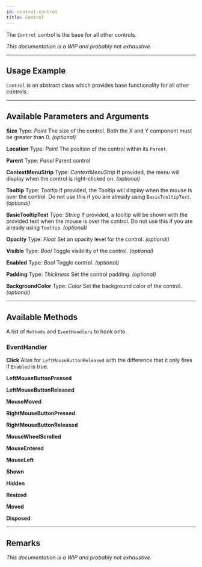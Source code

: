 ```yaml
---
id: control-control
title: Control
---
```


The `Control` control is the base for all other controls.

*This documentation is a WIP and probably not exhaustive.*

---

## Usage Example

`Control` is an abstract class which provides base functionality for all other controls.

---

## Available Parameters and Arguments

**Size**
Type: *Point*
The size of the control. Both the X and Y component must be greater than 0.
*(optional)*

**Location**
Type: *Point*
The position of the control within its `Parent`.

**Parent**
Type: *Panel*
Parent control

**ContextMenuStrip**
Type: *ContextMenuStrip*
If provided, the menu will display when the control is right-clicked on.
*(optional)*

**Tooltip**
Type: *Tooltip*
If provided, the Tooltip will display when the mouse is over the control.
Do not use this if you are already using `BasicTooltipText`.
*(optional)*

**BasicTooltipText**
Type: *String*
If provided, a tooltip will be shown with the provided text when the mouse is over the control.
Do not use this if you are already using `Tooltip`.
*(optional)*

**Opacity**
Type: *Float*
Set an opacity level for the control.
*(optional)*

**Visible**
Type: *Bool*
Toggle visibility of the control.
*(optional)*

**Enabled**
Type: *Bool*
Toggle control.
*(optional)*

**Padding**
Type: *Thickness*
Set the control padding.
*(optional)*

**BackgroundColor**
Type: *Color*
Set the background color of the control.
*(optional)*

---

## Available Methods

A list of `Methods` and `EventHandlers` to hook onto.

### EventHandler

**Click**
Alias for `LeftMouseButtonReleased` with the difference that it only fires if `Enabled` is true.

**LeftMouseButtonPressed**

**LeftMouseButtonReleased**

**MouseMoved**

**RightMouseButtonPressed**

**RightMouseButtonReleased**

**MouseWheelScrolled**

**MouseEntered**

**MouseLeft**

**Shown**

**Hidden**

**Resized**

**Moved**

**Disposed**

---

## Remarks

*This documentation is a WIP and probably not exhaustive.*

